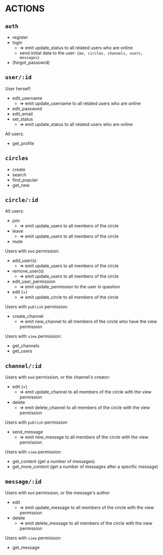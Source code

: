 # ACTIONS

## `auth`
- register
- login
  - => emit update_status to all related users who are online
  - send initial data to the user: `{me, circles, channels, users, messages}`
- (forgot_passowrd)

## `user/:id`
User herself:
- edit_username 
  - => emit update_username to all related users who are online
- edit_password
- edit_email
- set_status
  - => emit update_status to all related users who are online

All users:
- get_profile

## `circles`
- create
- search
- find_popular
- get_new

## `circle/:id`
All users:
- join
  - => emit update_users to all members of the circle
- leave
  - => emit update_users to all members of the circle
- mute

Users with `mod` permission:
- add_user(s)
  - => emit update_users to all members of the circle
- remove_user(s)
  - => emit update_users to all members of the circle
- edit_user_permission
  - => emit update_permission to the user in question
- edit (+) 
  - => emit update_circle to all members of the circle

Users with `publish` permission:
- create_channel
  - => emit new_channel to all members of the circle who have the view permission

Users with `view` permission:
- get_channels
- get_users

## `channel/:id`
Users with `mod` permission, or the channel's creator:
- edit (+)
  - => emit update_channel to all members of the circle with the view permission
- delete
  - => emit delete_channel to all members of the circle with the view permission
  
Users with `publish` permission:
- send_message
  - => emit new_message to all members of the circle with the view permission

Users with `view` permission:
- get_content (get a number of messages)
- get_more_content (get a number of messages after a specific message)



## `message/:id`
Users with `mod` permission, or the message's author
- edit
  - => emit update_message to all members of the circle with the view permission
- delete
  - => emit delete_message to all members of the circle with the view permission

Users with `view` permisison:
- get_message
